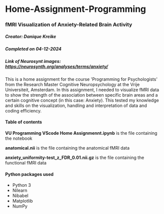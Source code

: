 # Home-Assignment-Programming
### fMRI Visualization of Anxiety-Related Brain Activity
##### Creator: Danique Kreike
##### Completed on 04-12-2024
##### Link of Neurosynt images: https://neurosynth.org/analyses/terms/anxiety/

This is a home assignment for the course 'Programming for Psychologists' from the Research Master Cognitive Neuropsychology at the Vrije Universiteit, Amsterdam. In this assignment, I needed to visualize fMRI data to show the strength of the association between specific brain areas and a certain cognitive concept (in this case: Anxiety). This tested my knowledge and skills on the visualization, handling and interpretation of data and coding efficiency.  

#### Table of contents
**VU Programming VScode Home Assignmennt.ipynb** is the file containing the notebook

**anatomical.nii** is the file containing the anatomical fMRI data

**anxiety_uniformity-test_z_FDR_0.01.nii.gz** is the file containing the functional fMRI data

#### Python packages used
- Python 3
- Nilearn
- Nibabel
- Matplotlib
- NumPy

